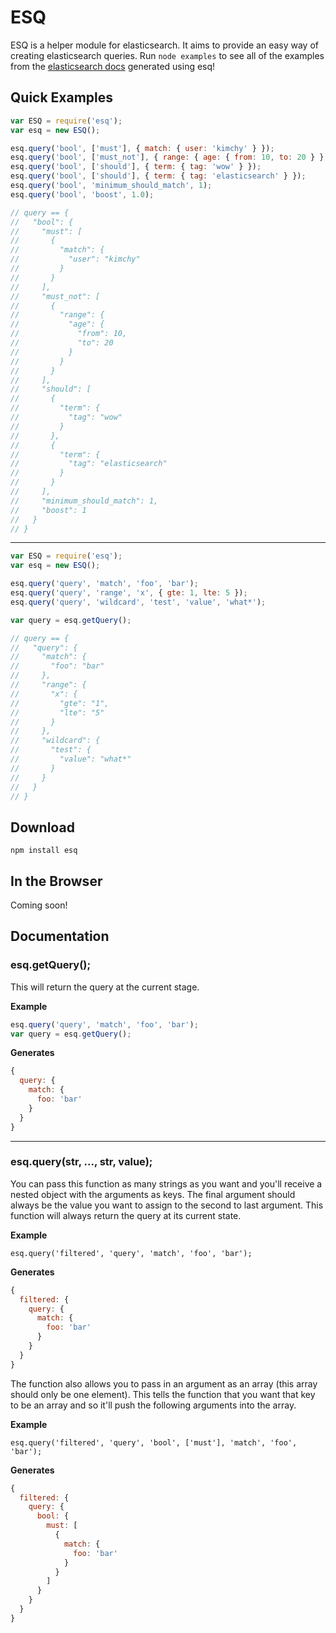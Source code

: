 # ESQ

ESQ is a helper module for elasticsearch. It aims to provide an easy way of creating elasticsearch queries. Run `node examples` to see all of the examples from the [elasticsearch docs](http://www.elasticsearch.org/guide/en/elasticsearch/reference/current/query-dsl-queries.html) generated using esq!

## Quick Examples

```javascript
var ESQ = require('esq');
var esq = new ESQ();

esq.query('bool', ['must'], { match: { user: 'kimchy' } });
esq.query('bool', ['must_not'], { range: { age: { from: 10, to: 20 } } });
esq.query('bool', ['should'], { term: { tag: 'wow' } });
esq.query('bool', ['should'], { term: { tag: 'elasticsearch' } });
esq.query('bool', 'minimum_should_match', 1);
esq.query('bool', 'boost', 1.0);

// query == {
//   "bool": {
//     "must": [
//       {
//         "match": {
//           "user": "kimchy"
//         }
//       }
//     ],
//     "must_not": [
//       {
//         "range": {
//           "age": {
//             "from": 10,
//             "to": 20
//           }
//         }
//       }
//     ],
//     "should": [
//       {
//         "term": {
//           "tag": "wow"
//         }
//       },
//       {
//         "term": {
//           "tag": "elasticsearch"
//         }
//       }
//     ],
//     "minimum_should_match": 1,
//     "boost": 1
//   }
// }
```
---
```javascript
var ESQ = require('esq');
var esq = new ESQ();

esq.query('query', 'match', 'foo', 'bar');
esq.query('query', 'range', 'x', { gte: 1, lte: 5 });
esq.query('query', 'wildcard', 'test', 'value', 'what*');

var query = esq.getQuery();

// query == {
//   "query": {
//     "match": {
//       "foo": "bar"
//     },
//     "range": {
//       "x": {
//         "gte": "1",
//         "lte": "5"
//       }
//     },
//     "wildcard": {
//       "test": {
//         "value": "what*"
//       }
//     }
//   }
// }
```

## Download

```
npm install esq
```

## In the Browser

Coming soon!

## Documentation

### esq.getQuery();
This will return the query at the current stage.

__Example__
```javascript
esq.query('query', 'match', 'foo', 'bar');
var query = esq.getQuery();
```

__Generates__
```javascript
{
  query: {
    match: {
      foo: 'bar'
    }
  }
}
```

---

### esq.query(str, ..., str, value);
You can pass this function as many strings as you want and you'll receive a nested object with the arguments as keys. The final argument should always be the value you want to assign to the second to last argument. This function will always return the query at its current state.

__Example__
```
esq.query('filtered', 'query', 'match', 'foo', 'bar');
```

__Generates__
```javascript
{
  filtered: {
    query: {
      match: {
        foo: 'bar'
      }
    }
  }
}
```

The function also allows you to pass in an argument as an array (this array should only be one element). This tells the function that you want that key to be an array and so it'll push the following arguments into the array.

__Example__
```
esq.query('filtered', 'query', 'bool', ['must'], 'match', 'foo', 'bar');
```

__Generates__
```javascript
{
  filtered: {
    query: {
      bool: {
        must: [
          {
            match: {
              foo: 'bar'
            }
          }
        ]
      }
    }
  }
}
```
